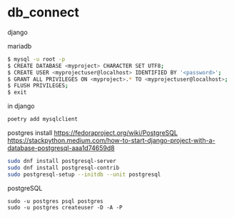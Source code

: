 # db_connect
django

mariadb
```bash
$ mysql -u root -p
$ CREATE DATABASE <myproject> CHARACTER SET UTF8;
$ CREATE USER <myprojectuser@localhost> IDENTIFIED BY '<password>';
$ GRANT ALL PRIVILEGES ON <myproject>.* TO <myprojectuser@localhost>;
$ FLUSH PRIVILEGES;
$ exit
```

in django
```bash
poetry add mysqlclient
```

postgres install
https://fedoraproject.org/wiki/PostgreSQL
https://stackpython.medium.com/how-to-start-django-project-with-a-database-postgresql-aaa1d74659d8
```bash
sudo dnf install postgresql-server
sudo dnf install postgresql-contrib
sudo postgresql-setup --initdb --unit postgresql
```

postgreSQL
```
sudo -u postgres psql postgres
sudo -u postgres createuser -D -A -P
```
